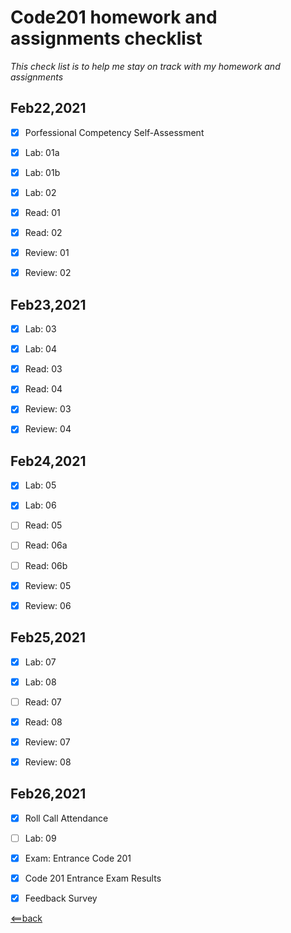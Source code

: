 # **Code201 homework and assignments checklist**
*This check list is to help me stay on track with my homework and assignments*

## **Feb22,2021**

- [X] Porfessional Competency Self-Assessment
- [X] Lab: 01a
- [X] Lab: 01b
- [X] Lab: 02
- [X] Read: 01
- [X] Read: 02
- [X] Review: 01
- [X] Review: 02


## **Feb23,2021**

- [X] Lab: 03
- [X] Lab: 04
- [X] Read: 03
- [X] Read: 04
- [X] Review: 03
- [X] Review: 04


## **Feb24,2021**

- [X] Lab: 05
- [X] Lab: 06
- [ ] Read: 05
- [ ] Read: 06a
- [ ] Read: 06b
- [X] Review: 05
- [X] Review: 06


## **Feb25,2021**

- [X] Lab: 07
- [X] Lab: 08
- [ ] Read: 07
- [X] Read: 08
- [X] Review: 07
- [X] Review: 08


## **Feb26,2021**

- [X] Roll Call Attendance
- [ ] Lab: 09
- [X] Exam: Entrance Code 201
- [X] Code 201 Entrance Exam Results
- [X] Feedback Survey




[<==back](README.md)
